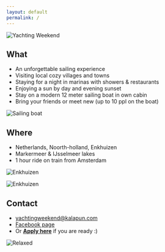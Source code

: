 ```yaml
---
layout: default
permalink: /
---
```


![Yachting Weekend](http://img.mrt.io/flickr/14041504787/z)

## What
- An unforgettable sailing experience
- Visiting local cozy villages and towns
- Staying for a night in marinas with showers & restaurants
- Enjoying a sun by day and evening sunset
- Stay on a modern 12 meter sailing boat in own cabin
- Bring your friends or meet new (up to 10 ppl on the boat)

![Sailing boat](http://img.mrt.io/flickr/14041505627/n)

## Where
- Netherlands, Noorth-holland, Enkhuizen
- Markermeer & IJsselmeer lakes
- 1 hour ride on train from Amsterdam

![Enkhuizen](http://img.mrt.io/map/52.7001511,5.2974541,7)

![Enkhuizen](http://img.mrt.io/map/52.7001511,5.2974541,13)

## Contact
- [yachtingweekend@kalapun.com](mailto://yachtingweekend@kalapun.com)
- [Facebook page](http://fb.com/groups/yachtingweekend/)
- Or **[Apply here](http://bit.ly/tksw)** if you are ready :)

![Relaxed](http://img.mrt.io/flickr/14049386300/n)

